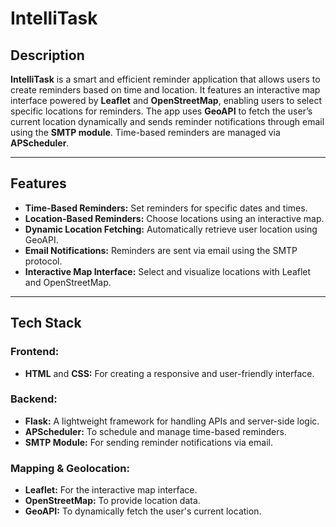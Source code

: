 # IntelliTask

## Description
**IntelliTask** is a smart and efficient reminder application that allows users to create reminders based on time and location. It features an interactive map interface powered by **Leaflet** and **OpenStreetMap**, enabling users to select specific locations for reminders. The app uses **GeoAPI** to fetch the user’s current location dynamically and sends reminder notifications through email using the **SMTP module**. Time-based reminders are managed via **APScheduler**.

---

## Features
- **Time-Based Reminders:** Set reminders for specific dates and times.
- **Location-Based Reminders:** Choose locations using an interactive map.
- **Dynamic Location Fetching:** Automatically retrieve user location using GeoAPI.
- **Email Notifications:** Reminders are sent via email using the SMTP protocol.
- **Interactive Map Interface:** Select and visualize locations with Leaflet and OpenStreetMap.

---

## Tech Stack
### Frontend:
- **HTML** and **CSS:** For creating a responsive and user-friendly interface.

### Backend:
- **Flask:** A lightweight framework for handling APIs and server-side logic.
- **APScheduler:** To schedule and manage time-based reminders.
- **SMTP Module:** For sending reminder notifications via email.

### Mapping & Geolocation:
- **Leaflet:** For the interactive map interface.
- **OpenStreetMap:** To provide location data.
- **GeoAPI:** To dynamically fetch the user's current location.


